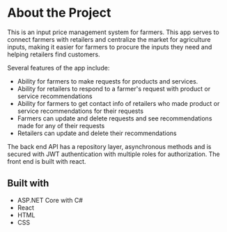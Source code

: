 # About the Project

This is an input price management system for farmers. 
This app serves to connect farmers with retailers and centralize the market for agriculture inputs, making it easier for 
farmers to procure the inputs they need and helping retailers find customers.

Several features of the app include:
  * Ability for farmers to make requests for products and services.
  * Ability for retailers to respond to a farmer's request with product or service recommendations
  * Ability for farmers to get contact info of retailers who made product or service recommendations for their requests
  * Farmers can update and delete requests and see recommendations made for any of their requests
  * Retailers can update and delete their recommendations

The back end API has a repository layer, asynchronous methods and is secured with JWT authentication with multiple roles for authorization.
The front end is built with react.

## Built with
  * ASP.NET Core with C#
  * React
  * HTML
  * CSS


